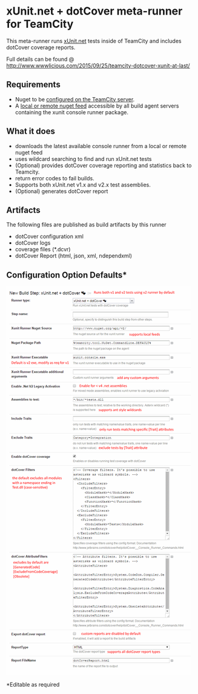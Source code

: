 xUnit.net + dotCover meta-runner for TeamCity
==================================

This meta-runner runs [xUnit.net](https://github.com/xunit/xunit) tests inside of TeamCity and includes dotCover coverage reports.

Full details can be found @
http://www.wwwlicious.com/2015/09/25/teamcity-dotcover-xunit-at-last/ 

Requirements
------------

* Nuget to be [configured on the TeamCity server](https://confluence.jetbrains.com/display/TCD9/NuGet).
* A [local or remote nuget feed](https://docs.nuget.org/create/hosting-your-own-nuget-feeds) accessible by all build agent servers containing the xunit console runner package.
 
What it does
------------
 
* downloads the latest available console runner from a local or remote nuget feed
* uses wildcard searching to find and run xUnit.net tests
* (Optional) provides dotCover coverage reporting and statistics back to Teamcity.
* return error codes to fail builds.
* Supports both xUnit.net v1.x and v2.x test assemblies.
* (Optional) generates dotCover report

Artifacts
---------

The following files are published as build artifacts by this runner

* dotCover configuration xml
* dotCover logs
* coverage files (*.dcvr)
* dotCover Report (html, json, xml, ndependxml)

Configuration Option Defaults*
-----------------------------

![Runner configuration in TeamCity](images/TeamCity_xunit_dotcover_runner_config.png)

*Editable as required

